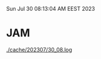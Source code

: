 Sun Jul 30 08:13:04 AM EEST 2023
# JAM
<a href='./cache/202307/30_08.log'>./cache/202307/30_08.log</a>
